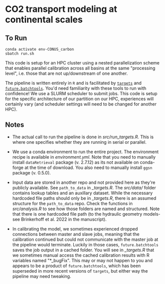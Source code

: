 # CO2 transport modeling at continental scales

## To Run

```
conda activate env-CONUS_carbon
sbatch run.sh
```

This code is setup for an HPC cluster using a nested parallelization scheme that enables parallel calibration across all basins at the same "processing level", i.e. those that are not up/downstream of one another.

The pipeline is written entirely in `R` and is facilitated by [`targets`](https://books.ropensci.org/targets/) and [`future.batchtools`](https://future.batchtools.futureverse.org/). You'd need familiarity with these tools to run with confidence! We use a SLURM scheduler to submit jobs. This code is setup for the specific architecture of our partition on our HPC, experiences will certainly vary (and scheduler settings will need to be changed for another HPC).

## Notes

- The actual call to run the pipeline is done in *src/run_targets.R*. This is where one specifies whether they are running in serial or parallel.

- We use a conda environment to run the entire project. The environment recipe is available in *environment.yml*. Note that you need to manually install `dataRetrieval` package (v. 2.7.12) as its not available on conda-forge at the time of download. You also need to manually install `ggsn` package (v. 0.5.0).

- Input data are stored in another repo and not provided here as they're publicly available. See `path_to_data` in *_targets.R*. The *src/data/* folder contains lookup tables and an auxillary dataset. While the necessary hardcoded file paths should only be in *_targets.R*, there is an assumed structure for the `path_to_data` repo. Check the functions in *src/analysis.R* to see how those folders are named and structured. Note that there is one hardcoded file path (to the hydraulic geometry models- see Brinkerhoff et al. 2022 in the manuscript).

- In calibrating the model, we sometimes experienced dropped connections between master and slave jobs, meaning that the calibration continued but could not communicate with the master job at the pipeline would terminate. Luckily in those cases, `future.batchtools` saves the job output in a cached folder. You will see in *_targets.R* that we sometimes manual access the cached calibration results with R variables named "*_bugFix". This may or may not happen to you and appears to be a product of `future.batchtools`, which has been superseded in more recent versions of `targets`, but either way the pipeline may need tweaking.